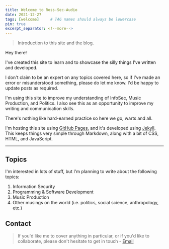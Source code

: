 ```yaml
---
title: Welcome to Ross-Sec-Audio
date: 2021-12-27
tags: [welcome]     # TAG names should always be lowercase
pin: true
excerpt_separator: <!--more-->
---
```


> Introduction to this site and the blog.
<!--more-->

Hey there! 

I've created this site to learn and to showcase the silly things I've written and developed.

I don't claim to be an expert on any topics covered here, so if I've made an error or misunderstood something, please do let me know. I'd be happy to update posts as required.

I'm using this site to improve my understanding of InfoSec, Music Production, and Politics. I also see this as an opportunity to improve my writing and communication skills.

There's nothing like hard-earned practice so here we go, warts and all.

I'm hosting this site using [GitHub Pages](https://pages.github.com/ "GitHub Pages"), and it's developed using [Jekyll](https://jekyllrb.com/ "Jekyll"). This keeps things very simple through Markdown, along with a bit of CSS, HTML, and JavaScript.

___

## Topics
I'm interested in lots of stuff, but I'm planning to write about the following topics:

1. Information Security
2. Programming & Software Development
3. Music Production
4. Other musings on the world (i.e. politics, social science, anthropology, etc.)

## Contact
>If you'd like me to cover anything in particular, or if you'd like to collaborate, please don't hesitate to get in touch - [Email](mailto:ross.d.prendergast@gmail.com "Email me")